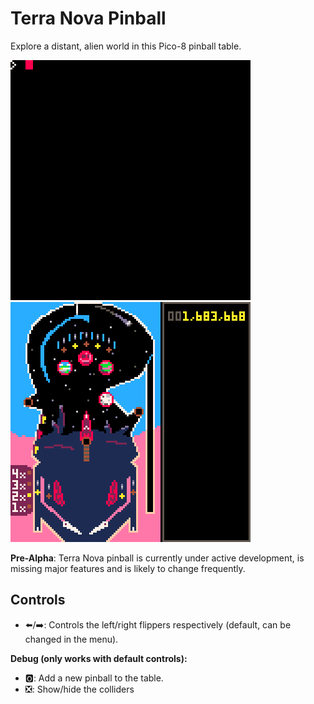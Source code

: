 # Terra Nova Pinball
Explore a distant, alien world in this Pico-8 pinball table.

![alt text](assets/terra-nova-pinball-menu-demo1.gif "Recording of menu screen")
![alt text](assets/terra-nova-pinball-dev1.gif "Recording of current gameplay")

**Pre-Alpha**: Terra Nova pinball is currently under active development, is missing major features and is likely to change frequently.

## Controls
- ⬅️/➡️: Controls the left/right flippers respectively (default, can be changed in the menu).

**Debug (only works with default controls):**
- 🅾️: Add a new pinball to the table.
- ❎: Show/hide the colliders

